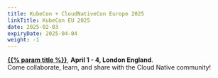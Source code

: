 ```yaml
---
title: KubeCon + CloudNativeCon Europe 2025
linkTitle: KubeCon EU 2025
date: 2025-02-03
expiryDate: 2025-04-04
weight: -1
---
```


<i class="fas fa-bullhorn"></i> [**{{% param title %}}**][LF],
**<span class="text-nowrap">April 1 - 4,</span> London England**.
<span class="d-none d-md-inline"><br></span> Come collaborate, learn, and
share<span class="d-none d-sm-inline"> with the Cloud Native community</span>!

[LF]:
  https://events.linuxfoundation.org/kubecon-cloudnativecon-europe/register/?utm_source=opentelemetry&utm_medium=all&utm_campaign=KubeCon-EU-2025&utm_content=slim-banner
